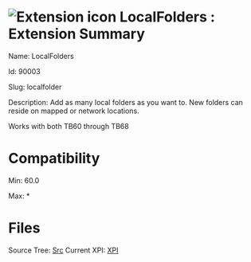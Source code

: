 # ![Extension icon](https://addons.thunderbird.net/user-media/addon_icons/90/90003-64.png?modified=23d22229) LocalFolders : Extension Summary

Name: LocalFolders

Id: 90003

Slug: localfolder

Description: Add as many local folders as you want to.
New folders can reside on mapped or network locations.

Works with both TB60 through TB68


# Compatibility
Min: 60.0

Max: *

# Files

Source Tree: [Src](..\extensions-all\exts-tb68-comp\90003-localfolder\src)
Current XPI: [XPI](..\extensions-all\exts-tb68-comp\90003-localfolder\xpi)



